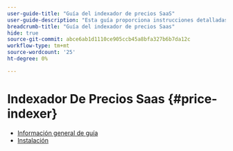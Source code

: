 ```yaml
---
user-guide-title: "Guía del indexador de precios SaaS"
user-guide-description: "Esta guía proporciona instrucciones detalladas para utilizar el indexador de precios SaaS."
breadcrumb-title: "Guía del indexador de precios Saas"
hide: true
source-git-commit: abce6ab1d1110ce905ccb45a8bfa327b6b7da12c
workflow-type: tm+mt
source-wordcount: '25'
ht-degree: 0%

---
```


# Indexador De Precios Saas {#price-indexer}

- [Información general de guía](index.md)
- [Instalación](installation.md)

